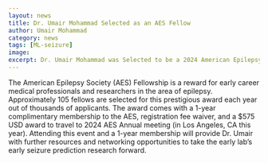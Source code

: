 ```yaml
---
layout: news
title: Dr. Umair Mohammad Selected as an AES Fellow
author: Umair Mohammad
category: news
tags: [ML-seizure]
image: 
excerpt: Dr. Umair Mohammad was Selected to be a 2024 American Epilepsy Society Fellow. 
---
```


The American Epilepsy Society (AES) Fellowship is a reward for early career medical professionals and researchers in the area of epilepsy. Approximately 105 fellows are selected for this prestigious award each year out of thousands of applicants. The award comes with a 1-year complimentary membership to the AES, registration fee waiver, and a $575 USD award to travel to 2024 AES Annual meeting (in Los Angeles, CA this year). Attending this event and a 1-year membership will provide Dr. Umair with further resources and networking opportunities to take the early lab’s early seizure prediction research forward.